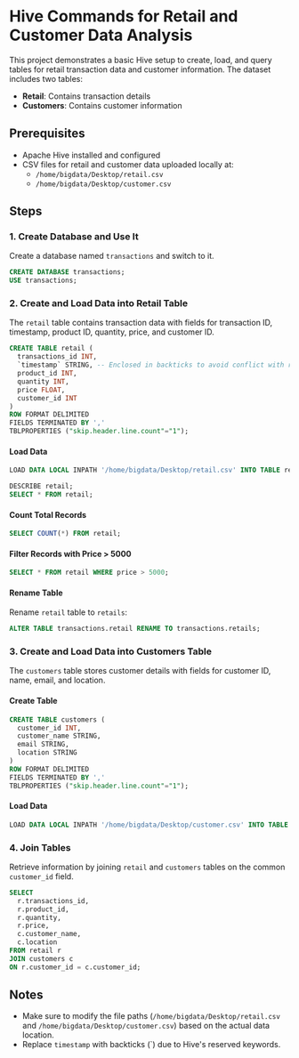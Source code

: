 
# Hive Commands for Retail and Customer Data Analysis

This project demonstrates a basic Hive setup to create, load, and query tables for retail transaction data and customer information. The dataset includes two tables:

- **Retail**: Contains transaction details
- **Customers**: Contains customer information

## Prerequisites

- Apache Hive installed and configured
- CSV files for retail and customer data uploaded locally at:
  - `/home/bigdata/Desktop/retail.csv`
  - `/home/bigdata/Desktop/customer.csv`

## Steps

### 1. Create Database and Use It

Create a database named `transactions` and switch to it.

```sql
CREATE DATABASE transactions;
USE transactions;
```

### 2. Create and Load Data into Retail Table

The `retail` table contains transaction data with fields for transaction ID, timestamp, product ID, quantity, price, and customer ID.

```sql
CREATE TABLE retail (
  transactions_id INT,
  `timestamp` STRING, -- Enclosed in backticks to avoid conflict with reserved keyword
  product_id INT,
  quantity INT,
  price FLOAT,
  customer_id INT
) 
ROW FORMAT DELIMITED 
FIELDS TERMINATED BY ',' 
TBLPROPERTIES ("skip.header.line.count"="1");
```

#### Load Data

```sql
LOAD DATA LOCAL INPATH '/home/bigdata/Desktop/retail.csv' INTO TABLE retail;
```

```sql
DESCRIBE retail;
SELECT * FROM retail;
```

#### Count Total Records

```sql
SELECT COUNT(*) FROM retail;
```

#### Filter Records with Price > 5000

```sql
SELECT * FROM retail WHERE price > 5000;
```

#### Rename Table

Rename `retail` table to `retails`:

```sql
ALTER TABLE transactions.retail RENAME TO transactions.retails;
```

### 3. Create and Load Data into Customers Table

The `customers` table stores customer details with fields for customer ID, name, email, and location.

#### Create Table

```sql
CREATE TABLE customers (
  customer_id INT,
  customer_name STRING,
  email STRING,
  location STRING
) 
ROW FORMAT DELIMITED 
FIELDS TERMINATED BY ',' 
TBLPROPERTIES ("skip.header.line.count"="1");
```

#### Load Data

```sql
LOAD DATA LOCAL INPATH '/home/bigdata/Desktop/customer.csv' INTO TABLE customers;
```

### 4. Join Tables

Retrieve information by joining `retail` and `customers` tables on the common `customer_id` field.

```sql
SELECT 
  r.transactions_id, 
  r.product_id, 
  r.quantity, 
  r.price, 
  c.customer_name, 
  c.location 
FROM retail r 
JOIN customers c 
ON r.customer_id = c.customer_id;
```

## Notes

- Make sure to modify the file paths (`/home/bigdata/Desktop/retail.csv` and `/home/bigdata/Desktop/customer.csv`) based on the actual data location.
- Replace `timestamp` with backticks (\`) due to Hive's reserved keywords.

